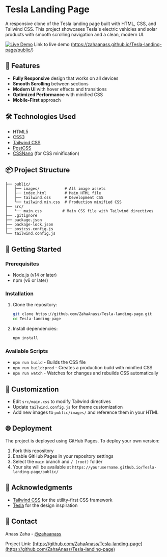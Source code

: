 # Tesla Landing Page 

A responsive clone of the Tesla landing page built with HTML, CSS, and Tailwind CSS. This project showcases Tesla's electric vehicles and solar products with smooth scrolling navigation and a clean, modern UI.

[![Live Demo](https://img.shields.io/badge/demo-live-brightgreen)](https://zahaanass.github.io/Tesla-landing-page/public/)
Link to live demo
(https://zahaanass.github.io/Tesla-landing-page/public/)

## 🚀 Features

- **Fully Responsive** design that works on all devices
- **Smooth Scrolling** between sections
- **Modern UI** with hover effects and transitions
- **Optimized Performance** with minified CSS
- **Mobile-First** approach

## 🛠️ Technologies Used

- HTML5
- CSS3
- [Tailwind CSS](https://tailwindcss.com/)
- [PostCSS](https://postcss.org/)
- [CSSNano](https://cssnano.co/) (for CSS minification)

## 📦 Project Structure

```
├── public/
│   ├── images/           # All image assets
│   ├── index.html        # Main HTML file
│   ├── tailwind.css      # Development CSS
│   └── tailwind.min.css  # Production minified CSS
├── src/
│   └── main.css         # Main CSS file with Tailwind directives
├── .gitignore
├── package.json
├── package-lock.json
├── postcss.config.js
└── tailwind.config.js
```

## 🚀 Getting Started

### Prerequisites

- Node.js (v14 or later)
- npm (v6 or later)

### Installation

1. Clone the repository:
   ```bash
   git clone https://github.com/ZahaAnass/Tesla-landing-page.git
   cd Tesla-landing-page
   ```

2. Install dependencies:
   ```bash
   npm install
   ```

### Available Scripts

- `npm run build` - Builds the CSS file
- `npm run build:prod` - Creates a production build with minified CSS
- `npm run watch` - Watches for changes and rebuilds CSS automatically

## 🎨 Customization

- Edit `src/main.css` to modify Tailwind directives
- Update `tailwind.config.js` for theme customization
- Add new images to `public/images/` and reference them in your HTML

## 🌐 Deployment

The project is deployed using GitHub Pages. To deploy your own version:

1. Fork this repository
2. Enable GitHub Pages in your repository settings
3. Select the `main` branch and `/ (root)` folder
4. Your site will be available at `https://yourusername.github.io/Tesla-landing-page/public/`

## 🙏 Acknowledgments

- [Tailwind CSS](https://tailwindcss.com/) for the utility-first CSS framework
- [Tesla](https://www.tesla.com/) for the design inspiration

## 📧 Contact

Anass Zaha - [@zahaanass](https://github.com/zahaanass)

Project Link: [https://github.com/ZahaAnass/Tesla-landing-page](https://github.com/ZahaAnass/Tesla-landing-page)
